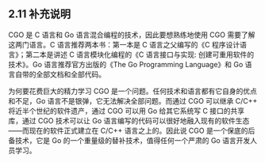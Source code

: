 ## 2.11 补充说明

CGO 是 C 语言和 Go 语言混合编程的技术，因此要想熟练地使用 CGO 需要了解这两门语言。C 语言推荐两本书：第一本是 C 语言之父编写的《C 程序设计语言》；第二本是讲述 C 语言模块化编程的《C 语言接口与实现: 创建可重用软件的技术》。Go 语言推荐官方出版的《The Go Programming Language》和 Go 语言自带的全部文档和全部代码。

为何要花费巨大的精力学习 CGO 是一个问题。任何技术和语言都有它自身的优点和不足，Go 语言不是银弹，它无法解决全部问题。而通过 CGO 可以继承 C/C++ 将近半个世纪的软件遗产，通过 CGO 可以用 Go 给其它系统写 C 接口的共享库，通过 CGO 技术可以让 Go 语言编写的代码可以很好地融入现有的软件生态——而现在的软件正式建立在 C/C++ 语言之上的。因此说 CGO 是一个保底的后备技术，它是 Go 的一个重量级的替补技术，值得任何一个严肃的 Go 语言开发人员学习。

